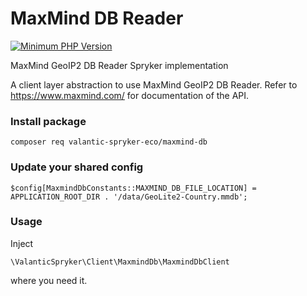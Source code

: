 # MaxMind DB Reader

[![Minimum PHP Version](https://img.shields.io/badge/php-%3E%3D%207.3-8892BF.svg)](https://php.net/)

MaxMind GeoIP2 DB Reader Spryker implementation

A client layer abstraction to use MaxMind GeoIP2 DB Reader.  Refer to https://www.maxmind.com/ for documentation of the API.

### Install package
```
composer req valantic-spryker-eco/maxmind-db
```

### Update your shared config
```
$config[MaxmindDbConstants::MAXMIND_DB_FILE_LOCATION] = APPLICATION_ROOT_DIR . '/data/GeoLite2-Country.mmdb';
```

### Usage
Inject

`\ValanticSpryker\Client\MaxmindDb\MaxmindDbClient`

where you need it.
